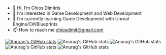 - 👋 Hi, I’m Chios Dimitris 
- 👀 I’m interested in Game Development and Web Development
- 🌱 I’m currently learning Game Development with Unreal Engine/C#/Blueprints 
- 📫 How to reach me chiosdimit@gmail.com

[![Anurag's GitHub stats](https://github-readme-stats.vercel.app/api?username=ChiosDim)](https://github.com/anuraghazra/github-readme-stats)
![Anurag's GitHub stats](https://github-readme-stats.vercel.app/api?username=ChiosDim&count_private=true)
![Anurag's GitHub stats](https://github-readme-stats.vercel.app/api?username=ChiosDim&show_icons=true)
![Anurag's GitHub stats](https://github-readme-stats.vercel.app/api?username=ChiosDim&show_icons=true&theme=cobalt)
![Anurag's GitHub stats](https://github-readme-stats.vercel.app/api?username=ChiosDim&show_icons=true&theme=transparent)
